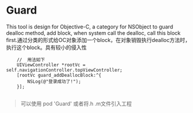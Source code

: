 # Guard
This tool is design for Objective-C, a category for NSObject to guard dealloc method, add block, when system call the dealloc, call this block first.通过分类的形式给OC对象添加一个block，在对象销毁执行dealloc方法时，执行这个block。具有较小的侵入性

```
    //  用法如下
    UIViewController *rootVc = self.navigationController.topViewController;
    [rootVc guard_addDeallocBlock:^{
        NSLog(@"登录成功了!");
    }];
    
```
    
> 可以使用 pod 'Guard'
或者将.h .m文件引入工程
